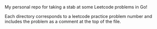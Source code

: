 My personal repo for taking a stab at some Leetcode problems in Go!

Each directory corresponds to a leetcode practice problem number and includes the problem as a comment at the top of the file. 
